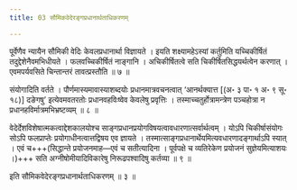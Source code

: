 ```yaml
---
title: 03 सौमिकवेदेरङ्गप्रधानार्थताधिकरणम्

---
```


पूर्वेणैव न्यायैन सौमिकी वेदिः केवलप्रधानार्था विज्ञायते । इयति शक्ष्यामहेऽस्यां कर्तुमिति यच्चिकीर्षितं तदुद्देशेनैवमभिधीयते । फलवच्चिकीर्षितं नाङ्गानि । अचिकीर्षितत्वे सति चिकीर्षितसिद्धयर्थत्वेन करणात् । एवमपर्यवसिते चिन्तान्तरं तावत्प्रस्तौति ॥ ७ ॥

संयोगादिति वर्तते । पौर्णमास्यमावास्याशब्दयोः प्रधानमात्रवचनत्वात् ‘आनर्थक्यात्त \[(अ॰ ३ पा॰ १ अ॰ ९ सू॰ १८)\] दङेगषु’ इत्येवमवतरतोः प्रधानवहविःष्वेव केवलेषु प्रवृत्तिः । तस्माच्चतुर्होत्रामन्त्रेण पञ्चहोत्रा न प्रधानहविर्मात्रमभिभ्रष्टव्यम् ॥ ८ ॥

वेदेर्देशविशेषात्मकत्वाद्देशकालयोश्च साङ्गप्रधानप्रयोगविषयत्वावधारणात्सर्वार्थत्वम् । योऽपि चिकीर्षासंयोगः सोऽपि फलप्राप्तेः प्रयोगाधीनत्वात्तद्विषय एव ज्ञायते । तस्मात्साङ्गप्रधानार्थेयमित्यवधारणादङ्गार्थाऽपि स्यात् । एवं च+++(सिद्धान्ते प्रयोजनमाह—एवं च सतीत्यादिना । पूर्वपक्षे च व्यतिरेकेण प्रयोजनं सुज्ञेयमित्याशयः ।)+++ सति अग्नीषोमीयादिविकारेषु निरूढपश्वादिषु कर्तव्या ॥ ९ ॥

इति सौमिकवेदेरङ्गप्रधानार्थताधिकरणम् ॥ ३ ॥
